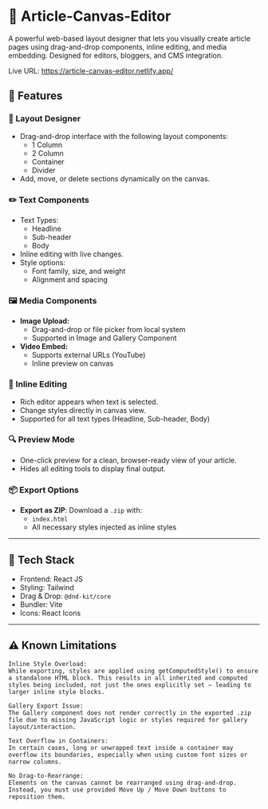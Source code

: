 # 📰 Article-Canvas-Editor

A powerful web-based layout designer that lets you visually create article pages using drag-and-drop components, inline editing, and media embedding. Designed for editors, bloggers, and CMS integration.

Live URL: https://article-canvas-editor.netlify.app/

## 🚀 Features

### 🧱 Layout Designer

- Drag-and-drop interface with the following layout components:
  - 1 Column
  - 2 Column
  - Container
  - Divider
- Add, move, or delete sections dynamically on the canvas.

### ✏️ Text Components

- Text Types:
  - Headline
  - Sub-header
  - Body
- Inline editing with live changes.
- Style options:
  - Font family, size, and weight
  - Alignment and spacing

### 🖼️ Media Components

- **Image Upload:**
  - Drag-and-drop or file picker from local system
  - Supported in Image and Gallery Component
- **Video Embed:**
  - Supports external URLs (YouTube)
  - Inline preview on canvas

### 🧠 Inline Editing

- Rich editor appears when text is selected.
- Change styles directly in canvas view.
- Supported for all text types (Headline, Sub-header, Body)

### 🔍 Preview Mode

- One-click preview for a clean, browser-ready view of your article.
- Hides all editing tools to display final output.

### 📦 Export Options

- **Export as ZIP**: Download a `.zip` with:
  - `index.html`
  - All necessary styles injected as inline styles

---

## 📂 Tech Stack

- Frontend: React JS
- Styling: Tailwind
- Drag & Drop: `@dnd-kit/core`
- Bundler: Vite
- Icons: React Icons

---

## ⚠️ Known Limitations

    Inline Style Overload:
    While exporting, styles are applied using getComputedStyle() to ensure a standalone HTML block. This results in all inherited and computed styles being included, not just the ones explicitly set — leading to larger inline style blocks.

    Gallery Export Issue:
    The Gallery component does not render correctly in the exported .zip file due to missing JavaScript logic or styles required for gallery layout/interaction.

    Text Overflow in Containers:
    In certain cases, long or unwrapped text inside a container may overflow its boundaries, especially when using custom font sizes or narrow columns.

    No Drag-to-Rearrange:
    Elements on the canvas cannot be rearranged using drag-and-drop. Instead, you must use provided Move Up / Move Down buttons to reposition them.
